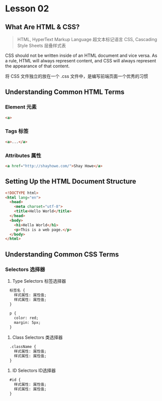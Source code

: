 # Lesson 02

## What Are HTML & CSS?

> HTML, HyperText Markup Language 超文本标记语言
> CSS, Cascading Style Sheets 层叠样式表

CSS should not be written inside of an HTML document and vice versa. As a rule, HTML will always represent content, and CSS will always represent the appearance of that content.

将 CSS 文件独立的放在一个 .css 文件中，是编写前端页面一个优秀的习惯

## Understanding Common HTML Terms

### Element 元素


```html
<a>
```

### Tags 标签

```html
<a>...</a>
```

### Attributes 属性

```html
<a href="http://shayhowe.com/">Shay Howe</a>
```
## Setting Up the HTML Document Structure



```html
<!DOCTYPE html>
<html lang="en">
  <head>
    <meta charset="utf-8">
    <title>Hello World</title>
  </head>
  <body>
    <h1>Hello World</h1>
    <p>This is a web page.</p>
  </body>
</html>

```

## Understanding Common CSS Terms

### Selectors 选择器

1. Type Selectors 标签选择器

```html
  标签名 {
    样式属性: 属性值;
    样式属性: 属性值;
  }
  
  p {
    color: red;
    margin: 5px;
  }

```

1. Class Selectors 类选择器

```html
  .className {
    样式属性: 属性值;
    样式属性: 属性值;
  }

```

1. ID Selectors ID选择器

```html
  #id {
    样式属性: 属性值;
    样式属性: 属性值;
  }

```















